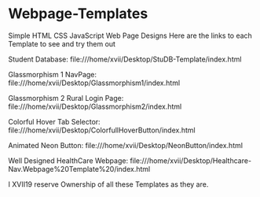 # Webpage-Templates
Simple HTML CSS JavaScript Web Page Designs
Here are the links to each Template to see and try them out 

Student Database:  file:///home/xvii/Desktop/StuDB-Template/index.html

Glassmorphism 1 NavPage:  file:///home/xvii/Desktop/Glassmorphism1/index.html

Glassmorphism 2 Rural Login Page:  file:///home/xvii/Desktop/Glassmorphism2/index.html

Colorful Hover Tab Selector: file:///home/xvii/Desktop/ColorfullHoverButton/index.html

Animated Neon Button: file:///home/xvii/Desktop/NeonButton/index.html

Well Designed HealthCare Webpage:  file:///home/xvii/Desktop/Healthcare-Nav.Webpage%20Template%20/index.html

 
 I XVII19 reserve Ownership of all these Templates as they are. 

